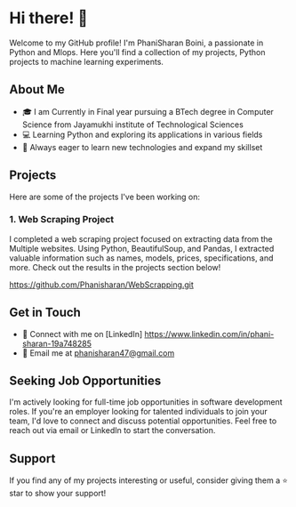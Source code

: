# Hi there! 👋

Welcome to my GitHub profile! I'm PhaniSharan Boini, a passionate in Python and Mlops. Here you'll find a collection of my projects, Python projects to machine learning experiments. 

## About Me

- 🎓 I am Currently in Final year pursuing a BTech degree in Computer Science from Jayamukhi institute of Technological Sciences
- 💻 Learning Python and exploring its applications in various fields
- 🌱 Always eager to learn new technologies and expand my skillset

## Projects

Here are some of the projects I've been working on:

### 1. Web Scraping Project

I completed a web scraping project focused on extracting data from the Multiple websites. Using Python, BeautifulSoup, and Pandas, I extracted valuable information such as names, models, prices, specifications, and more. Check out the results in the projects section below!

https://github.com/Phanisharan/WebScrapping.git

## Get in Touch

- 🔗 Connect with me on [LinkedIn] https://www.linkedin.com/in/phani-sharan-19a748285
- 📧 Email me at phanisharan47@gmail.com
  
## Seeking Job Opportunities

I'm actively looking for full-time job opportunities in software development roles. 
If you're an employer looking for talented individuals to join your team, I'd love to connect and discuss potential opportunities. 
Feel free to reach out via email or LinkedIn to start the conversation.

## Support

If you find any of my projects interesting or useful, consider giving them a ⭐️ star to show your support!

